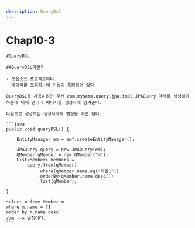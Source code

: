 ```yaml
---
description: QueryDsl
---
```


# Chap10-3



````
#QueryDSL

##QueryDSL이란?

- 오픈소스 프로젝트이다.
- 데이터를 조회하는데 기능이 특화되어 있다.

QueryDSL을 사용하려면 우선 com.mysema.query.jpa.impl.JPAQuery 객체를 생성해야 하는데 이때 엔티티 매니저를 생성자에 넘겨준다.

다음으로 생성하는 생성자에게 별칭을 주면 된다.

```java
public void queryDSL() {
    
    EntityManager em = emf.createEntityManager();
    
    JPAQuery query = new JPAQuery(em);
    QMember qMember = new QMember("m");
    List<Member> members = 
        query.from(qMember)
            .where(qMember.name.eq("회원1"))
            .orderBy(qMember.name.desc())
            .list(qMember);
    
}

select m from Member m
where m.name = ?1
order by m.name desc 
//m --> 별칭이다.
```

````

 
